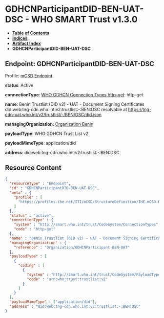 # GDHCNParticipantDID-BEN-UAT-DSC - WHO SMART Trust v1.3.0

* [**Table of Contents**](toc.md)
* [**Indices**](indices.md)
* [**Artifact Index**](artifacts.md)
* **GDHCNParticipantDID-BEN-UAT-DSC**

## Endpoint: GDHCNParticipantDID-BEN-UAT-DSC

Profile: [mCSD Endpoint](https://profiles.ihe.net/ITI/mCSD/4.0.0/StructureDefinition-IHE.mCSD.Endpoint.html)

**status**: Active

**connectionType**: [WHO GDHCN Connection Types http-get](CodeSystem-ConnectionTypes.md#ConnectionTypes-http-get): http-get

**name**: Benin Trustlist (DID v2) - UAT - Document Signing Certificates did:web:tng-cdn.who.int:v2:trustlist:-:BEN:DSC resolvable at https://tng-cdn-uat.who.int/v2/trustlist/-/BEN/DSC/did.json

**managingOrganization**: [Organization Benin](Organization-GDHCNParticipant-BEN-UAT.md)

**payloadType**: WHO GDHCN Trust List v2

**payloadMimeType**: application/did

**address**: did:web:tng-cdn.who.int:v2:trustlist:-:BEN:DSC



## Resource Content

```json
{
  "resourceType" : "Endpoint",
  "id" : "GDHCNParticipantDID-BEN-UAT-DSC",
  "meta" : {
    "profile" : [
      "https://profiles.ihe.net/ITI/mCSD/StructureDefinition/IHE.mCSD.Endpoint"
    ]
  },
  "status" : "active",
  "connectionType" : {
    "system" : "http://smart.who.int/trust/CodeSystem/ConnectionTypes",
    "code" : "http-get"
  },
  "name" : "Benin Trustlist (DID v2) - UAT - Document Signing Certificates\ndid:web:tng-cdn.who.int:v2:trustlist:-:BEN:DSC\nresolvable at https://tng-cdn-uat.who.int/v2/trustlist/-/BEN/DSC/did.json",
  "managingOrganization" : {
    "reference" : "Organization/GDHCNParticipant-BEN-UAT"
  },
  "payloadType" : [
    {
      "coding" : [
        {
          "system" : "http://smart.who.int/trust/CodeSystem/PayloadTypes",
          "code" : "urn:who:trust:trustlist:v2"
        }
      ]
    }
  ],
  "payloadMimeType" : ["application/did"],
  "address" : "did:web:tng-cdn.who.int:v2:trustlist:-:BEN:DSC"
}

```
